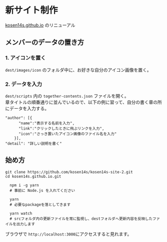 # 新サイト制作
[kosen14s.github.io](http://kosen14s.github.io/) のリニューアル

## メンバーのデータの置き方

### 1. アイコンを置く
  `dest/images/icon` のフォルダ中に、お好きな自分のアイコン画像を置く。

### 2. データを入力
  `dest/scripts` 内の `together-contents.json` ファイルを開く。  
  章タイトルの順番通りに並んでいるので、以下の例に習って、自分の書く章の所にデータを入力する。
  ```
  "author": [{
        "name":"表示する名前を入力",
        "link":"クリックしたときに飛ぶリンクを入力",
        "icon":"さっき置いたアイコン画像のファイル名を入力"
      }],
  "detail": "詳しい説明を書く"
  ```

## 始め方
  `git clone https://github.com/kosen14s/kosen14s-site-2.git`  
  `cd kosen14s.github.io.git`
```
  npm i -g yarn
  # 事前に Node.js を入れてください

  yarn
  # 必要なpackageを落としてきます

  yarn watch
  # srcフォルダ内の更新ファイルを常に監視し、destフォルダへ更新内容を反映したファイルを出力します
```
ブラウザで `http://localhost:3000`にアクセスすると見れます。